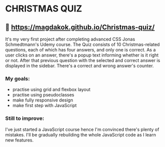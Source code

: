 # CHRISTMAS QUIZ

## :movie_camera: https://magdakok.github.io/Christmas-quiz/

It's my very first project after completing advanced CSS Jonas Schmedtmann's Udemy course. The Quiz consists of 10 Christmas-related questions, each of which has four answers, and only one is correct. As a user clicks on an answer, there's a popup text informing whether is it right or not. After that previous question with the selected and correct answer is displayed in the sidebar. There's a correct and wrong answer's counter. 

### My goals:
* practise using grid and flexbox layout
* practise using pseudoclasses
* make fully responsive design
* make first step with JavaScript

### Still to improve:
I've just started a JavaScript course hence I'm convinced there's plenty of mistakes. I'll be gradually rebuilding the whole JavaScript code as I learn new features.
